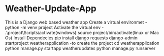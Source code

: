# Weather-Update-App
This is a Django web based weather app 
Create a virtual environmet -python -m venv project
Activate the virtual env - 
.\project\Scripts\activate(windows)
source project/bin/activate(linux or Mac Os)
Install Dependecies 
pip install django requests
django-admin startproject weatherapplication -to create the project
cd weatherapplication  
python manage.py startapp weatherupdates
python manage.py runserver
